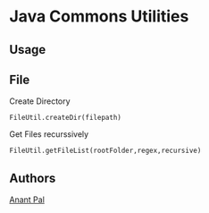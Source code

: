 Java Commons Utilities
====================================

## Usage
File 
-------------
Create Directory
```
FileUtil.createDir(filepath)
```
Get Files recurssively
```
FileUtil.getFileList(rootFolder,regex,recursive)
```

## Authors

[Anant Pal](https://www.github.com/anantkpal)

